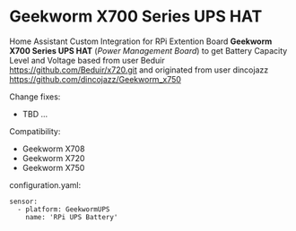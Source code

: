 # Geekworm X700 Series UPS HAT
Home Assistant Custom Integration for RPi Extention Board **Geekworm X700 Series UPS HAT** (_Power Management Board_) to get Battery Capacity Level and Voltage based from user Beduir https://github.com/Beduir/x720.git and originated from user dincojazz https://github.com/dincojazz/Geekworm_x750

Change fixes:
   - TBD ...

Сompatibility:
   - Geekworm X708
   - Geekworm X720
   - Geekworm X750

configuration.yaml:

	sensor:
  	  - platform: GeekwormUPS
	    name: 'RPi UPS Battery'
